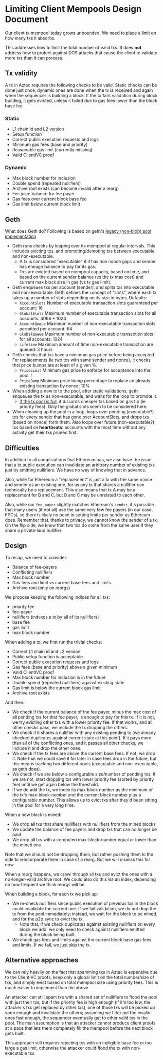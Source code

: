 # Limiting Client Mempools Design Document

Our client tx mempool today grows unbounded. We need to place a limit on how many txs it absorbs.

This addresses how to limit the total number of valid txs. It does **not** address how to protect against DOS attacks that cause the client to validate more txs than it can process.

## Tx validity

A tx in Aztec requires the following checks to be valid. Static checks can be done just once, dynamic ones are done when the tx is received and again when the sequencer is building a block. If the tx fails validation during block building, it gets evicted, unless it failed due to gas fees lower than the block base fee.

### Static

- L1 chain id and L2 version
- Setup function
- Correct public execution requests and logs
- Minimum gas fees (base and priority)
- Reasonable gas limit (currently missing)
- Valid ClientIVC proof

### Dynamic

- Max block number for inclusion
- Double spend (repeated nullifiers)
- Archive root exists (can become invalid after a reorg)
- Fee juice balance for fee payer
- Gas fees over current block base fee
- Gas limit below current block limit

## Geth

What does Geth do? Following is based on geth's [legacy (non-blob) pool implementation](https://github.com/ethereum/go-ethereum/blob/master/core/txpool/legacypool/legacypool.go)

- Geth runs checks by looping over its mempool at regular intervals. This includes evicting txs, and promoting/demoting txs between executable and non-executable.
  - A tx is considered "executable" if it has non nonce gaps and sender has enough balance to pay for its gas.
  - Txs are evicted based on mempool capacity, based on time, and based on the current sender balance (vs the tx max cost) and current max block size in gas (vs tx gas limit).
- Geth enqueues txs per account (sender), and splits txs into executable and non-executable. Geth defines the concept of "slots", where each tx takes up a number of slots depending on its size in bytes. Defaults:
  - `AccountSlots` Number of executable transaction slots guaranteed per account: 16
  - `GlobalSlots` Maximum number of executable transaction slots for all accounts: 4096 + 1024
  - `AccountQueue` Maximum number of non-executable transaction slots permitted per account: 64
  - `GlobalQueue` Maximum number of non-executable transaction slots for all accounts: 1024
  - `Lifetime` Maximum amount of time non-executable transaction are queued: 3 hours
- Geth checks that txs have a minimum gas price before being accepted. For replacements (ie two txs with same sender and nonce), it checks that price bumps are at least of a given %.
  - `PriceLimit` Minimum gas price to enforce for acceptance into the pool: 1
  - `PriceBump` Minimum price bump percentage to replace an already existing transaction by nonce: 10%
- When adding a new tx to the pool, after static validations, geth enqueues the tx as non-executable, and waits for the loop to promote it.
  - [If the tx pool is full](https://github.com/ethereum/go-ethereum/blob/80b8d7a13c20254a9cfb9f7cbca1ab00aa6a3b50/core/txpool/legacypool/legacypool.go#L691-L692), it discards cheaper txs based on gas tip (ie priority fees). Only the global slots seem to be considered here.
- When cleaning up the pool in a loop, loops over pending (executable?) txs for every sender that has gone over AccountSlots, and drops txs (based on nonce) form them. Also loops over future (non-executable?) txs based on **heartbeats**: accounts with the most time without any activity get their txs pruned first.

## Difficulties

In addition to all complications that Ethereum has, we also have the issue that a tx public execution can invalidate an arbitrary number of existing txs just by emitting nullifiers. We have no way of knowing that in advance.

Also, while for Ethereum a "replacement" is just a tx with the same nonce and sender as an existing one, for us any tx that shares a nullifier can technically be a replacement. This also means that tx A may be a replacement for B and C, but B and C may be unrelated to each other.

Also, while our `fee_payer` slightly matches Ethereum's `sender`, it's possible that many users (if not all) use the same very few fee payers (in our case, FPCs), so there is likely no point in setting limits per sender as Ethereum does. Remember that, thanks to privacy, we cannot know the sender of a tx. On the flip side, we know that two txs do come from the same user if they share a private-land nullifier.

## Design

To recap, we need to consider:

- Balance of fee-payers
- Conflicting nullifiers
- Max block number
- Gas fees and limit vs current base fees and limits
- Archive root (only on reorgs)

We propose keeping the following indices for all txs:

- priority fee
- fee-payer
- nullifiers (indexes a tx by all of its nullifiers)
- base fee
- gas limit
- max block number

When adding a tx, we first run the trivial checks:

- Correct L1 chain id and L2 version
- Public setup function is acceptable
- Correct public execution requests and logs
- Gas fees (base and priority) above a given minimum
- Valid ClientIVC proof
- Max block number for inclusion is in the future
- Double spend (repeated nullifiers) against existing state
- Gas limit is below the current block gas limit
- Archive root exists

And then:

- We check if the current balance of the fee payer, minus the max cost of all pending txs for that fee payer, is enough to pay for this tx. If it is not, we try evicting other txs with a lower priority fee. If that works, and all other checks pass, we include the tx dropping the others.
- We check if it shares a nullifier with any existing pending tx (we already checked duplicates against current state at this point). If it pays more than all of the conflicting ones, and it passes all other checks, we include it and drop the other ones.
- We check if the tx fees are above the current base fees. If not, we drop it. Note that we could save it for later in case fees drop in the future, but this means tracking two different pools (executable and non-executable, as geth does).
- We check if we are below a configurable size/number of pending txs. If we are not, start dropping txs with lower priority fee (sorted by priority fee) until we get again below the threshold.
- If we do add the tx, we index its max block number as the minimum of the tx's max-block-number and the current block number plus a configurable number. This allows us to evict txs after they'd been sitting in the pool for a very long time.

When a new block is mined:

- We drop all txs that share nullifiers with nullifiers from the mined blocks
- We update the balance of fee payers and drop txs that can no longer be paid
- We drop all txs with a computed max-block-number equal or lower than the mined one

Note that we should not be dropping them, but rather pushing them to the side to reincorporate them in case of a reorg. But we will dismiss this for now.

When a reorg happens, we crawl through all txs and evict the ones with a no-longer-valid archive root. We could also do this via an index, depending on how frequent we think reorgs will be.

When building a block, for each tx we pick up:

- We re-check nullifiers since public execution of previous txs in the block could invalidate the current one. If we fail validation, we do not drop the tx from the pool immediately; instead, we wait for the block to be mined, and for the p2p sync to evict the tx.
  - Note that, if we check duplicates against existing nullifiers on every block we add, we only need to check against nullifiers emitted during the block being built.
- We check gas fees and limits against the current block base gas fees and limits. If we fail, we just skip the tx.

## Alternative approaches

We can rely heavily on the fact that spamming txs in Aztec is expensive due to the ClientIVC proofs, keep only a global limit on the total number/size of txs, and simply evict based on total mempool size using priority fees. This is much easier to implement than the above.

An attacker can still spam txs with a shared set of nullifiers to flood the pool with just their txs, but if the priority fee is high enough (if it's too low, the attacker's txs get replaced by other txs), one of those txs will be picked up soon enough and invalidate the others; assuming we filter out the invalid ones fast enough, the sequencer eventually get to other valid txs in the pool. The main assumption is that an attacker cannot produce client proofs at a pace that lets them completely fill the mempool before the next block gets built.

This approach still requires rejecting txs with an ineligible base fee or too large a gas limit, otherwise the attacker could flood the tx with non-executable txs.
